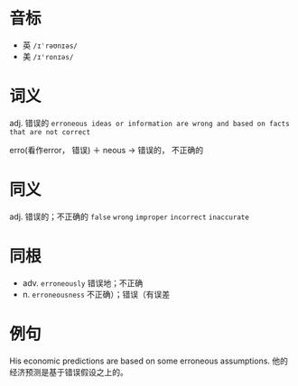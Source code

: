 # 音标

- 英 `/ɪˈrəʊnɪəs/`
- 美 `/ɪ'ronɪəs/`

# 词义

adj. 错误的
`erroneous ideas or information are wrong and based on facts that are not correct`



erro(看作error， 错误) ＋ neous → 错误的， 不正确的

# 同义

adj. 错误的；不正确的
`false` `wrong` `improper` `incorrect` `inaccurate`

# 同根

- adv. `erroneously` 错误地；不正确
- n. `erroneousness` 不正确）；错误（有误差

# 例句

His economic predictions are based on some erroneous assumptions.
他的经济预测是基于错误假设之上的。


